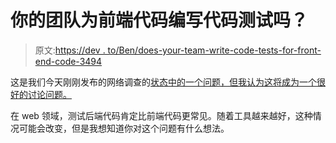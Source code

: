 # 你的团队为前端代码编写代码测试吗？

> 原文:[https://dev . to/Ben/does-your-team-write-code-tests-for-front-end-code-3494](https://dev.to/ben/does-your-team-write-code-tests-for-front-end-code-3494)

这是我们今天刚刚发布的网络调查的[状态中的一个问题，但我认为这将成为一个很好的讨论问题。](https://dev.to/survey)

在 web 领域，测试后端代码肯定比前端代码更常见。随着工具越来越好，这种情况可能会改变，但是我想知道你对这个问题有什么想法。